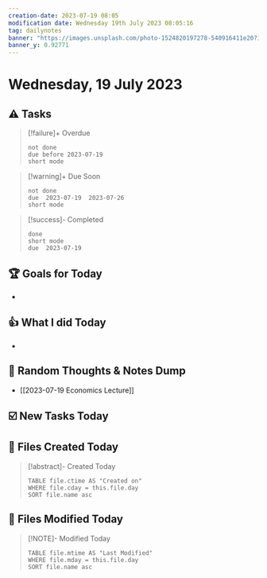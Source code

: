 ```yaml
---
creation-date: 2023-07-19 08:05
modification date: Wednesday 19th July 2023 08:05:16
tag: dailynotes
banner: "https://images.unsplash.com/photo-1524820197278-540916411e20?ixlib=rb-4.0.3&ixid=M3wxMjA3fDB8MHxwaG90by1wYWdlfHx8fGVufDB8fHx8fA%3D%3D&auto=format&fit=crop&w=2990&q=80"
banner_y: 0.92771
---
```

# Wednesday, 19 July 2023

## ⚠️ Tasks
>[!failure]+ Overdue
>```tasks
>not done
>due before 2023-07-19
>short mode
>```

>[!warning]+ Due Soon
>```tasks
>not done
>due  2023-07-19  2023-07-26
>short mode
>```

>[!success]- Completed
>```tasks
>done
>short mode
>due  2023-07-19
>```

## 🏆 Goals for Today
- 

## 👍 What I did Today
- 

## 🤔 Random Thoughts & Notes Dump
- [[2023-07-19 Economics Lecture]]

## ☑️ New Tasks Today


## 📝 Files Created Today
> [!abstract]- Created Today
>```dataview
>TABLE file.ctime AS "Created on"
>WHERE file.cday = this.file.day   
>SORT file.name asc
>```

## 📝 Files Modified Today
> [!NOTE]- Modified Today
>```dataview
>TABLE file.mtime AS "Last Modified"
>WHERE file.mday = this.file.day   
>SORT file.name asc
>```